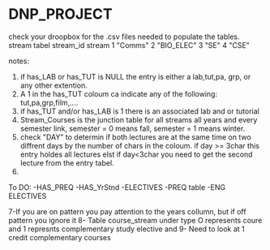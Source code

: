 DNP_PROJECT
===========

check your droopbox for the .csv files needed to populate the tables. 
stream tabel
stream_id   stream
1            "Comms"
2            "BIO_ELEC"
3            "SE"
4            "CSE"

notes:
 1. if has_LAB or has_TUT is NULL the entry is either a lab,tut,pa, grp, or any other extention.
 2. A 1 in the has_TUT coloum ca indicate any of the following: tut,pa,grp,film,.... 
 3. if has_TUT and/or has_LAB is 1 there is an associated lab and or tutorial
 4. Stream_Courses is the junction table for all streams all years and every semester link, semester = 0 means fall, semester = 1 means winter.
 5. check "DAY" to determin if both lectures are at the same time on two diffrent days by the number of chars in the coloum. if day >= 3char this entry holdes all lectures elst if day<3char you need to get the second lecture from the entry tabel.
 6. 
 
To DO:
-HAS_PREQ
-HAS_YrStnd
-ELECTIVES
-PREQ table
-ENG ELECTIVES

7-If you are on pattern you pay attention to the years collumn, but if off pattern you ignore it 
8- Table course_stream under type O represents coure and 1 represnts complementary study elective and 
9- Need to look at 1 credit complementary courses 


